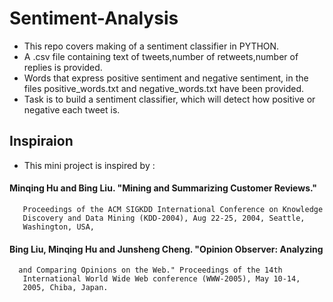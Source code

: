 # Sentiment-Analysis
- This repo covers making of a sentiment classifier in PYTHON.
- A .csv file containing text of tweets,number of retweets,number of replies is provided.
- Words that express positive sentiment and negative sentiment, in the files positive_words.txt and negative_words.txt have been provided.
- Task is to build a sentiment classifier, which will detect how positive or negative each tweet is.

## Inspiraion 
- This mini project is inspired by : 
#### Minqing Hu and Bing Liu. "Mining and Summarizing Customer Reviews."
       Proceedings of the ACM SIGKDD International Conference on Knowledge
       Discovery and Data Mining (KDD-2004), Aug 22-25, 2004, Seattle,
       Washington, USA,
#### Bing Liu, Minqing Hu and Junsheng Cheng. "Opinion Observer: Analyzing
      and Comparing Opinions on the Web." Proceedings of the 14th
       International World Wide Web conference (WWW-2005), May 10-14,
       2005, Chiba, Japan.



